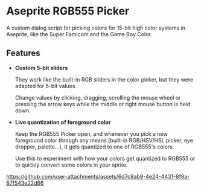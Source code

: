 # Aseprite RGB555 Picker

A custom dialog script for picking colors for 15-bit high color systems in
Aseprite, like the Super Famicom and the Game Boy Color.

## Features

- **Custom 5-bit sliders**

  They work like the built-in RGB sliders in the color picker,
  but they were adapted for 5-bit values.

  Change values by clicking, dragging, scrolling the mouse wheel or
  pressing the arrow keys while the middle or right mouse button is held down.

- **Live quantization of foreground color**

  Keep the RGB555 Picker open, and whenever you pick a new foreground color
  through any means (built-in RGB/HSV/HSL picker, eye dropper, palette...),
  it gets quantized to one of RGB555's colors.

  Use this to experiment with how your colors get quantized to RGB555 or to
  quickly convert some colors in your sprite.

<https://github.com/user-attachments/assets/6d7c8ab9-4e24-4431-8f9a-87f543e22d66>

